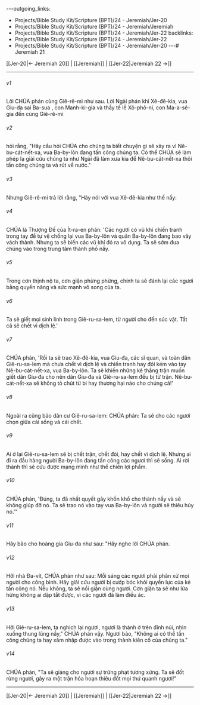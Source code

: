 ---outgoing_links:
  - Projects/Bible Study Kit/Scripture (BPT)/24 - Jeremiah/Jer-20
  - Projects/Bible Study Kit/Scripture (BPT)/24 - Jeremiah/Jeremiah
  - Projects/Bible Study Kit/Scripture (BPT)/24 - Jeremiah/Jer-22
backlinks:
  - Projects/Bible Study Kit/Scripture (BPT)/24 - Jeremiah/Jer-22
  - Projects/Bible Study Kit/Scripture (BPT)/24 - Jeremiah/Jer-20
---# Jeremiah 21

[[Jer-20|← Jeremiah 20]] | [[Jeremiah]] | [[Jer-22|Jeremiah 22 →]]
***



###### v1 
Lời CHÚA phán cùng Giê-rê-mi như sau. Lời Ngài phán khi Xê-đê-kia, vua Giu-đa sai Ba-sua , con Manh-ki-gia và thầy tế lễ Xô-phô-ni, con Ma-a-sê-gia đến cùng Giê-rê-mi 

###### v2 
hỏi rằng, "Hãy cầu hỏi CHÚA cho chúng ta biết chuyện gì sẽ xảy ra vì Nê-bu-cát-nết-xa, vua Ba-by-lôn đang tấn công chúng ta. Có thể CHÚA sẽ làm phép lạ giải cứu chúng ta như Ngài đã làm xưa kia để Nê-bu-cát-nết-xa thôi tấn công chúng ta và rút về nước." 

###### v3 
Nhưng Giê-rê-mi trả lời rằng, "Hãy nói với vua Xê-đê-kia như thế nầy: 

###### v4 
CHÚA là Thượng Đế của Ít-ra-en phán: 'Các ngươi có vũ khí chiến tranh trong tay để tự vệ chống lại vua Ba-by-lôn và quân Ba-by-lôn đang bao vây vách thành. Nhưng ta sẽ biến các vũ khí đó ra vô dụng. Ta sẽ sớm đưa chúng vào trong trung tâm thành phố nầy. 

###### v5 
Trong cơn thịnh nộ ta, cơn giận phừng phừng, chính ta sẽ đánh lại các ngươi bằng quyền năng và sức mạnh vô song của ta. 

###### v6 
Ta sẽ giết mọi sinh linh trong Giê-ru-sa-lem, từ người cho đến súc vật. Tất cả sẽ chết vì dịch lệ.' 

###### v7 
CHÚA phán, 'Rồi ta sẽ trao Xê-đê-kia, vua Giu-đa, các sĩ quan, và toàn dân Giê-ru-sa-lem mà chưa chết vì dịch lệ và chiến tranh hay đói kém vào tay Nê-bu-cát-nết-xa, vua Ba-by-lôn. Ta sẽ khiến những kẻ thắng trận muốn giết dân Giu-đa cho nên dân Giu-đa và Giê-ru-sa-lem đều bị tử trận. Nê-bu-cát-nết-xa sẽ không tỏ chút từ bi hay thương hại nào cho chúng cả!' 

###### v8 
Ngoài ra cũng bảo dân cư Giê-ru-sa-lem: CHÚA phán: Ta sẽ cho các ngươi chọn giữa cái sống và cái chết. 

###### v9 
Ai ở lại Giê-ru-sa-lem sẽ bị chết trận, chết đói, hay chết vì dịch lệ. Nhưng ai đi ra đầu hàng người Ba-by-lôn đang tấn công các ngươi thì sẽ sống. Ai rời thành thì sẽ cứu được mạng mình như thể chiến lợi phẩm. 

###### v10 
CHÚA phán, 'Đúng, ta đã nhất quyết gây khốn khổ cho thành nầy và sẽ không giúp đỡ nó. Ta sẽ trao nó vào tay vua Ba-by-lôn và người sẽ thiêu hủy nó.'" 

###### v11 
Hãy bảo cho hoàng gia Giu-đa như sau: "Hãy nghe lời CHÚA phán. 

###### v12 
Hỡi nhà Đa-vít, CHÚA phán như sau: Mỗi sáng các ngươi phải phân xử mọi người cho công bình. Hãy giải cứu người bị cướp bóc khỏi quyền lực của kẻ tấn công nó. Nếu không, ta sẽ nổi giận cùng ngươi. Cơn giận ta sẽ như lửa hừng không ai dập tắt được, vì các ngươi đã làm điều ác. 

###### v13 
Hỡi Giê-ru-sa-lem, ta nghịch lại ngươi, ngươi là thành ở trên đỉnh núi, nhìn xuống thung lũng nầy," CHÚA phán vậy. Ngươi bảo, "Không ai có thể tấn công chúng ta hay xâm nhập được vào trong thành kiên cố của chúng ta." 

###### v14 
CHÚA phán, "Ta sẽ giáng cho ngươi sự trừng phạt tương xứng. Ta sẽ đốt rừng ngươi, gây ra một trận hỏa hoạn thiêu đốt mọi thứ quanh ngươi!"

***
[[Jer-20|← Jeremiah 20]] | [[Jeremiah]] | [[Jer-22|Jeremiah 22 →]]
